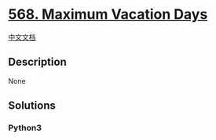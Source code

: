 # [568. Maximum Vacation Days](https://leetcode.com/problems/maximum-vacation-days)

[中文文档](/leetcode/0500-0599/0568.Maximum%20Vacation%20Days/README.md)

## Description

None

## Solutions

<!-- tabs:start -->

### **Python3**

```python

```

<!-- tabs:end -->
